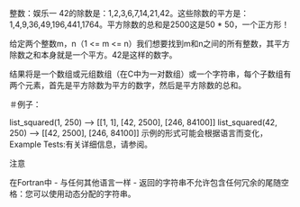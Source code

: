 整数：娱乐一
42的除数是：1,2,3,6,7,14,21,42。这些除数的平方是：1,4,9,36,49,196,441,1764。平方除数的总和是2500这是50 * 50，一个正方形！

给定两个整数m，n（1 <= m <= n）我们想要找到m和n之间的所有整数，其平方除数之和本身就是一个平方。42是这样的数字。

结果将是一个数组或元组数组（在C中为一对数组）或一个字符串，每个子数组有两个元素，首先是平方除数为平方的数字，然后是平方除数的总和。

＃例子：

list_squared(1, 250) --> [[1, 1], [42, 2500], [246, 84100]]
list_squared(42, 250) --> [[42, 2500], [246, 84100]]
示例的形式可能会根据语言而变化，Example Tests:有关详细信息，请参阅。

注意

在Fortran中 - 与任何其他语言一样 - 返回的字符串不允许包含任何冗余的尾随空格：您可以使用动态分配的字符串。